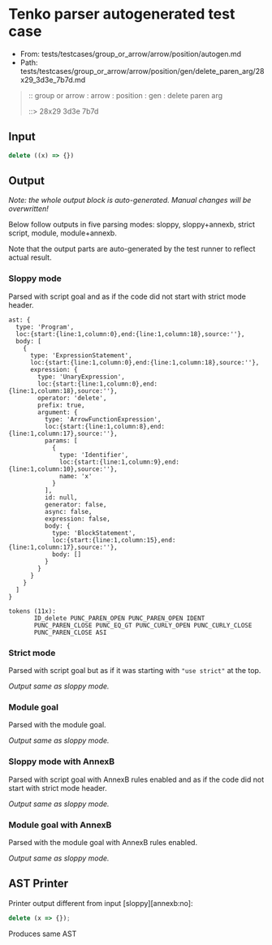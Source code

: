# Tenko parser autogenerated test case

- From: tests/testcases/group_or_arrow/arrow/position/autogen.md
- Path: tests/testcases/group_or_arrow/arrow/position/gen/delete_paren_arg/28x29_3d3e_7b7d.md

> :: group or arrow : arrow : position : gen : delete paren arg
>
> ::> 28x29 3d3e 7b7d

## Input


`````js
delete ((x) => {})
`````

## Output

_Note: the whole output block is auto-generated. Manual changes will be overwritten!_

Below follow outputs in five parsing modes: sloppy, sloppy+annexb, strict script, module, module+annexb.

Note that the output parts are auto-generated by the test runner to reflect actual result.

### Sloppy mode

Parsed with script goal and as if the code did not start with strict mode header.

`````
ast: {
  type: 'Program',
  loc:{start:{line:1,column:0},end:{line:1,column:18},source:''},
  body: [
    {
      type: 'ExpressionStatement',
      loc:{start:{line:1,column:0},end:{line:1,column:18},source:''},
      expression: {
        type: 'UnaryExpression',
        loc:{start:{line:1,column:0},end:{line:1,column:18},source:''},
        operator: 'delete',
        prefix: true,
        argument: {
          type: 'ArrowFunctionExpression',
          loc:{start:{line:1,column:8},end:{line:1,column:17},source:''},
          params: [
            {
              type: 'Identifier',
              loc:{start:{line:1,column:9},end:{line:1,column:10},source:''},
              name: 'x'
            }
          ],
          id: null,
          generator: false,
          async: false,
          expression: false,
          body: {
            type: 'BlockStatement',
            loc:{start:{line:1,column:15},end:{line:1,column:17},source:''},
            body: []
          }
        }
      }
    }
  ]
}

tokens (11x):
       ID_delete PUNC_PAREN_OPEN PUNC_PAREN_OPEN IDENT
       PUNC_PAREN_CLOSE PUNC_EQ_GT PUNC_CURLY_OPEN PUNC_CURLY_CLOSE
       PUNC_PAREN_CLOSE ASI
`````

### Strict mode

Parsed with script goal but as if it was starting with `"use strict"` at the top.

_Output same as sloppy mode._

### Module goal

Parsed with the module goal.

_Output same as sloppy mode._

### Sloppy mode with AnnexB

Parsed with script goal with AnnexB rules enabled and as if the code did not start with strict mode header.

_Output same as sloppy mode._

### Module goal with AnnexB

Parsed with the module goal with AnnexB rules enabled.

_Output same as sloppy mode._

## AST Printer

Printer output different from input [sloppy][annexb:no]:

````js
delete (x => {});
````

Produces same AST
